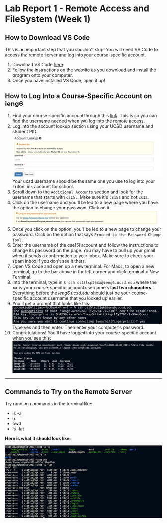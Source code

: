 # Lab Report 1 - Remote Access and FileSystem (Week 1)

## How to Download VS Code
This is an important step that you shouldn't skip! You will need VS Code to access the remote server and log into your course-specific account.
1. Download VS Code [here](https://code.visualstudio.com/)
2. Follow the instructions on the website as you download and install the program onto your computer.
3. Once you have installed VS Code, open it up!

## How to Log Into a Course-Specific Account on ieng6
1. Find your course-specific account through this [link](https://sdacs.ucsd.edu/~icc/index.php).
This is so you can find the username needed when you log into the remote access.
2. Log into the account lookup section using your UCSD username and student PID.
  ![Image](AccountLookup.png)
  Your ucsd username should be the same one you use to log into your TritonLink account for school. 
3. Scroll down to the `Additional Accounts` section and look for the username that starts with `cs15l`. Make sure it's `cs15l` and not `cs12`.
4. Click on the username and you'll be led to a new page where you have the option to change your password. Click on it.
  ![GlobalReset](GlobalReset.png)
5. Once you click on the option, you'll be led to a new page to change your password. Click on the option that says `Proceed to the Password Change Tool`.
6. Enter the username of the cse15l account and follow the instructions to change its password on the page. You may have to pull up your gmail when it sends a confirmation to your inbox. Make sure to check your spam inbox if you don't see it there.
7. Open VS Code and open up a new terminal. For Macs, to open a new terminal, go to the bar above in the left corner and click terminal > New Terminal.
8. Into the terminal, type in `$ ssh cs15lsp23xx@ieng6.ucsd.edu` where the **xx** is your course-specific account username's **last two characters**. Everything before the *ieng6.ucsd.edu* should just be your course-specific account username that you looked up earlier.
9. You'll get a prompt that looks like this:
  ![yes](yes.png)
  Type yes and then enter. Then enter your computer's password.
10. Congratulations! You'll have logged into your course-specific account when you see this: 
 ![Image](congrats.png)
 ---

## Commands to Try on the Remote Server
Try running commands in the terminal like:
* ls -a
* ls
* pwd
* ls -lat


**Here is what it should look like:**




![commands](commands.png)
